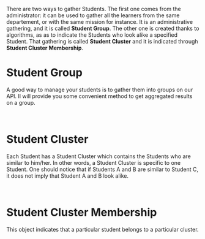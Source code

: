 There are two ways to gather Students. 
The first one comes from the administrator: it can be used to gather all the learners from the same departement, or with the same mission for instance. It is an administrative gathering, and it is called **Student Group**.
The other one is created thanks to algorithms, as as to indicate the Students who look alike a specified Student. That gathering is called **Student Cluster** and it is indicated through **Student Cluster Membership**.
<br/>

# Student Group

A good way to manage your students is to gather them into groups on our API. Il will provide you some convenient method to get aggregated results on a group.

<br/>

# Student Cluster

Each Student has a Student Cluster which contains the Students who are similar to him/her. In other words, a Student Cluster is specific to one Student. One should notice that if Students A and B are similar to Student C, it does not imply that Student A and B look alike.

<br/>

# Student Cluster Membership

This object indicates that a particular student belongs to a particular cluster.

<br/>